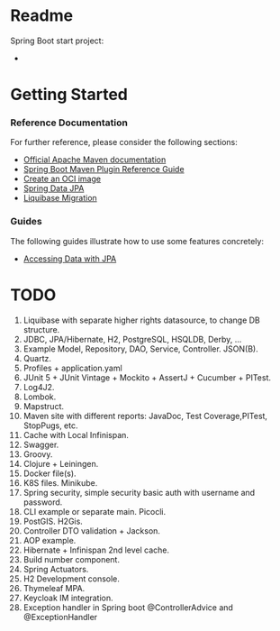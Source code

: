 # Readme

Spring Boot start project:

*

# Getting Started

### Reference Documentation

For further reference, please consider the following sections:

* [Official Apache Maven documentation](https://maven.apache.org/guides/index.html)
* [Spring Boot Maven Plugin Reference Guide](https://docs.spring.io/spring-boot/docs/3.2.3/maven-plugin/reference/html/)
* [Create an OCI image](https://docs.spring.io/spring-boot/docs/3.2.3/maven-plugin/reference/html/#build-image)
* [Spring Data JPA](https://docs.spring.io/spring-boot/docs/3.2.3/reference/htmlsingle/index.html#data.sql.jpa-and-spring-data)
* [Liquibase Migration](https://docs.spring.io/spring-boot/docs/3.2.3/reference/htmlsingle/index.html#howto.data-initialization.migration-tool.liquibase)

### Guides

The following guides illustrate how to use some features concretely:

* [Accessing Data with JPA](https://spring.io/guides/gs/accessing-data-jpa/)

# TODO

1. Liquibase with separate higher rights datasource, to change DB structure.
1. JDBC, JPA/Hibernate, H2, PostgreSQL, HSQLDB, Derby, ...
1. Example Model, Repository, DAO, Service, Controller. JSON(B).
1. Quartz.
1. Profiles + application.yaml
1. JUnit 5 + JUnit Vintage + Mockito + AssertJ + Cucumber + PITest.
1. Log4J2.
1. Lombok.
1. Mapstruct.
1. Maven site with different reports: JavaDoc, Test Coverage,PITest, StopPugs, etc.
1. Cache with Local Infinispan.
1. Swagger.
1. Groovy.
1. Clojure + Leiningen.
1. Docker file(s).
1. K8S files. Minikube.
1. Spring security, simple security basic auth with username and password.
1. CLI example or separate main. Picocli.
1. PostGIS. H2Gis.
1. Controller DTO validation + Jackson.
1. AOP example.
1. Hibernate + Infinispan 2nd level cache.
1. Build number component.
1. Spring Actuators.
1. H2 Development console.
1. Thymeleaf MPA.
1. Keycloak IM integration.
1. Exception handler in Spring boot @ControllerAdvice and @ExceptionHandler
